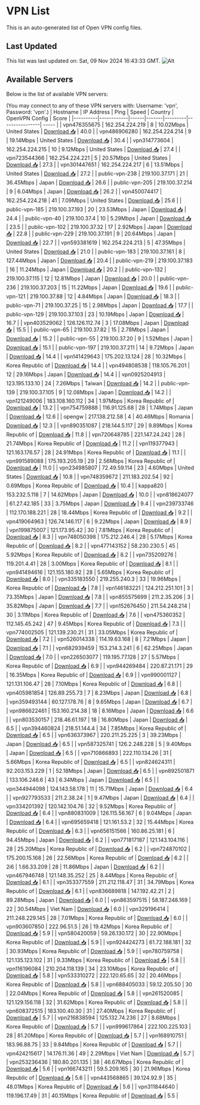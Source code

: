 # VPN List

This is an auto-generated list of Open VPN config files.

## Last Updated

This list was last updated on: Sat, 09 Nov 2024 16:43:33 GMT.
![Alt](https://repobeats.axiom.co/api/embed/186b98318ef1479477931607c1ad7d823f12451f.svg "Repobeats analytics image")

## Available Servers

Below is the list of available VPN servers:

(You may connect to any of these VPN servers with: Username: 'vpn', Password: 'vpn'.)
| Hostname | IP Address | Ping | Speed | Country | OpenVPN Config | Score |
|----------|------------|------|-------|---------|----------------| ----- |
| vpn476355675 | 162.254.224.219 | 8 | 10.02Mbps | United States | [Download 📥](./configs/server_0_US.ovpn) | 40.0 |
| vpn486906280 | 162.254.224.214 | 9 | 19.14Mbps | United States | [Download 📥](./configs/server_1_US.ovpn) | 30.4 |
| vpn314773604 | 162.254.224.215 | 10 | 9.12Mbps | United States | [Download 📥](./configs/server_2_US.ovpn) | 27.4 |
| vpn723544366 | 162.254.224.221 | 5 | 20.57Mbps | United States | [Download 📥](./configs/server_3_US.ovpn) | 27.3 |
| vpn301447651 | 162.254.224.217 | 6 | 13.51Mbps | United States | [Download 📥](./configs/server_4_US.ovpn) | 27.2 |
| public-vpn-238 | 219.100.37.171 | 21 | 36.45Mbps | Japan | [Download 📥](./configs/server_5_JP.ovpn) | 26.6 |
| public-vpn-205 | 219.100.37.214 | 9 | 6.04Mbps | Japan | [Download 📥](./configs/server_6_JP.ovpn) | 26.2 |
| vpn450074417 | 162.254.224.218 | 41 | 7.09Mbps | United States | [Download 📥](./configs/server_7_US.ovpn) | 25.6 |
| public-vpn-185 | 219.100.37.193 | 20 | 23.53Mbps | Japan | [Download 📥](./configs/server_8_JP.ovpn) | 24.4 |
| public-vpn-40 | 219.100.37.4 | 10 | 5.29Mbps | Japan | [Download 📥](./configs/server_9_JP.ovpn) | 23.5 |
| public-vpn-102 | 219.100.37.32 | 17 | 2.92Mbps | Japan | [Download 📥](./configs/server_10_JP.ovpn) | 22.8 |
| public-vpn-229 | 219.100.37.191 | 9 | 20.64Mbps | Japan | [Download 📥](./configs/server_11_JP.ovpn) | 22.7 |
| vpn593381619 | 162.254.224.213 | 5 | 47.35Mbps | United States | [Download 📥](./configs/server_12_US.ovpn) | 21.0 |
| public-vpn-183 | 219.100.37.161 | 8 | 127.44Mbps | Japan | [Download 📥](./configs/server_13_JP.ovpn) | 20.4 |
| public-vpn-219 | 219.100.37.183 | 16 | 11.24Mbps | Japan | [Download 📥](./configs/server_14_JP.ovpn) | 20.2 |
| public-vpn-132 | 219.100.37.115 | 12 | 12.81Mbps | Japan | [Download 📥](./configs/server_15_JP.ovpn) | 20.0 |
| public-vpn-236 | 219.100.37.203 | 15 | 11.22Mbps | Japan | [Download 📥](./configs/server_16_JP.ovpn) | 19.6 |
| public-vpn-121 | 219.100.37.88 | 12 | 4.84Mbps | Japan | [Download 📥](./configs/server_17_JP.ovpn) | 18.3 |
| public-vpn-71 | 219.100.37.25 | 15 | 2.98Mbps | Japan | [Download 📥](./configs/server_18_JP.ovpn) | 17.7 |
| public-vpn-129 | 219.100.37.103 | 23 | 10.19Mbps | Japan | [Download 📥](./configs/server_19_JP.ovpn) | 16.7 |
| vpn403529062 | 126.126.112.74 | 3 | 17.08Mbps | Japan | [Download 📥](./configs/server_20_JP.ovpn) | 15.5 |
| public-vpn-65 | 219.100.37.82 | 15 | 2.78Mbps | Japan | [Download 📥](./configs/server_21_JP.ovpn) | 15.2 |
| public-vpn-55 | 219.100.37.20 | 9 | 1.52Mbps | Japan | [Download 📥](./configs/server_22_JP.ovpn) | 15.1 |
| public-vpn-197 | 219.100.37.211 | 14 | 9.72Mbps | Japan | [Download 📥](./configs/server_23_JP.ovpn) | 14.4 |
| vpn141429643 | 175.202.13.124 | 28 | 10.32Mbps | Korea Republic of | [Download 📥](./configs/server_24_KR.ovpn) | 14.4 |
| vpn494808538 | 118.105.76.201 | 12 | 29.16Mbps | Japan | [Download 📥](./configs/server_25_JP.ovpn) | 14.4 |
| vpn0925204913 | 123.195.133.10 | 24 | 7.26Mbps | Taiwan | [Download 📥](./configs/server_26_TW.ovpn) | 14.2 |
| public-vpn-139 | 219.100.37.105 | 9 | 12.08Mbps | Japan | [Download 📥](./configs/server_27_JP.ovpn) | 14.2 |
| vpn121249006 | 183.108.160.112 | 34 | 1.97Mbps | Korea Republic of | [Download 📥](./configs/server_28_KR.ovpn) | 13.2 |
| vpn754759888 | 116.91.125.68 | 28 | 1.74Mbps | Japan | [Download 📥](./configs/server_29_JP.ovpn) | 12.6 |
| opengw | 217.138.212.58 | 4 | 40.46Mbps | Romania | [Download 📥](./configs/server_30_RO.ovpn) | 12.3 |
| vpn890351087 | 218.144.5.117 | 29 | 9.89Mbps | Korea Republic of | [Download 📥](./configs/server_31_KR.ovpn) | 11.8 |
| vpn720648785 | 221.147.24.242 | 28 | 21.74Mbps | Korea Republic of | [Download 📥](./configs/server_32_KR.ovpn) | 11.2 |
| vpn119377943 | 121.163.176.57 | 28 | 24.91Mbps | Korea Republic of | [Download 📥](./configs/server_33_KR.ovpn) | 11.1 |
| vpn991589088 | 175.193.205.19 | 29 | 2.56Mbps | Korea Republic of | [Download 📥](./configs/server_34_KR.ovpn) | 11.0 |
| vpn234985807 | 72.49.59.114 | 23 | 4.60Mbps | United States | [Download 📥](./configs/server_35_US.ovpn) | 10.8 |
| vpn748359672 | 211.183.202.54 | 92 | 0.69Mbps | Korea Republic of | [Download 📥](./configs/server_36_KR.ovpn) | 10.4 |
| kappa820 | 153.232.5.118 | 7 | 14.62Mbps | Japan | [Download 📥](./configs/server_37_JP.ovpn) | 10.0 |
| vpn818624077 | 61.27.42.185 | 33 | 3.75Mbps | Japan | [Download 📥](./configs/server_38_JP.ovpn) | 9.4 |
| vpn239733746 | 112.170.188.221 | 28 | 18.44Mbps | Korea Republic of | [Download 📥](./configs/server_39_KR.ovpn) | 9.2 |
| vpn419064963 | 126.74.146.117 | 6 | 9.22Mbps | Japan | [Download 📥](./configs/server_40_JP.ovpn) | 8.9 |
| vpn199875007 | 121.173.95.42 | 30 | 7.81Mbps | Korea Republic of | [Download 📥](./configs/server_41_KR.ovpn) | 8.3 |
| vpn748050398 | 175.212.246.4 | 28 | 5.17Mbps | Korea Republic of | [Download 📥](./configs/server_42_KR.ovpn) | 8.2 |
| vpn477143152 | 58.230.230.5 | 45 | 5.92Mbps | Korea Republic of | [Download 📥](./configs/server_43_KR.ovpn) | 8.2 |
| vpn735209276 | 119.201.4.41 | 28 | 3.00Mbps | Korea Republic of | [Download 📥](./configs/server_44_KR.ovpn) | 8.1 |
| vpn941494616 | 121.155.180.92 | 28 | 5.65Mbps | Korea Republic of | [Download 📥](./configs/server_45_KR.ovpn) | 8.0 |
| vpn335183550 | 219.255.240.3 | 33 | 19.96Mbps | Korea Republic of | [Download 📥](./configs/server_46_KR.ovpn) | 7.8 |
| vpn146183221 | 124.212.251.101 | 3 | 73.35Mbps | Japan | [Download 📥](./configs/server_47_JP.ovpn) | 7.8 |
| vpn855575699 | 211.2.35.206 | 3 | 35.82Mbps | Japan | [Download 📥](./configs/server_48_JP.ovpn) | 7.7 |
| vpn152676450 | 211.54.248.214 | 30 | 3.11Mbps | Korea Republic of | [Download 📥](./configs/server_49_KR.ovpn) | 7.6 |
| vpn475360352 | 112.145.45.242 | 47 | 9.45Mbps | Korea Republic of | [Download 📥](./configs/server_50_KR.ovpn) | 7.3 |
| vpn774002505 | 121.139.230.21 | 31 | 33.05Mbps | Korea Republic of | [Download 📥](./configs/server_51_KR.ovpn) | 7.2 |
| vpn526014338 | 114.19.63.168 | 8 | 7.21Mbps | Japan | [Download 📥](./configs/server_52_JP.ovpn) | 7.1 |
| vpn682939459 | 153.214.3.241 | 6 | 62.25Mbps | Japan | [Download 📥](./configs/server_53_JP.ovpn) | 7.0 |
| vpn226503077 | 119.195.77.128 | 27 | 5.57Mbps | Korea Republic of | [Download 📥](./configs/server_54_KR.ovpn) | 6.9 |
| vpn944269484 | 220.87.21.171 | 29 | 16.35Mbps | Korea Republic of | [Download 📥](./configs/server_55_KR.ovpn) | 6.9 |
| vpn990001127 | 121.131.106.47 | 28 | 7.10Mbps | Korea Republic of | [Download 📥](./configs/server_56_KR.ovpn) | 6.8 |
| vpn405981854 | 126.89.255.73 | 7 | 8.23Mbps | Japan | [Download 📥](./configs/server_57_JP.ovpn) | 6.8 |
| vpn359493144 | 60.127.178.76 | 8 | 9.65Mbps | Japan | [Download 📥](./configs/server_58_JP.ovpn) | 6.7 |
| vpn986622461 | 153.160.214.38 | 18 | 8.16Mbps | Japan | [Download 📥](./configs/server_59_JP.ovpn) | 6.6 |
| vpn803530157 | 218.46.61.197 | 18 | 16.80Mbps | Japan | [Download 📥](./configs/server_60_JP.ovpn) | 6.5 |
| vpn394460824 | 218.51.144.4 | 34 | 7.85Mbps | Korea Republic of | [Download 📥](./configs/server_61_KR.ovpn) | 6.5 |
| vpn636373967 | 220.211.25.225 | 3 | 39.23Mbps | Japan | [Download 📥](./configs/server_62_JP.ovpn) | 6.5 |
| vpn587325741 | 126.2.248.228 | 5 | 9.40Mbps | Japan | [Download 📥](./configs/server_63_JP.ovpn) | 6.5 |
| vpn710866893 | 222.110.134.26 | 31 | 5.66Mbps | Korea Republic of | [Download 📥](./configs/server_64_KR.ovpn) | 6.5 |
| vpn824624311 | 92.203.153.229 | 1 | 52.18Mbps | Japan | [Download 📥](./configs/server_65_JP.ovpn) | 6.5 |
| vpn892501871 | 133.106.246.6 | 43 | 6.34Mbps | Japan | [Download 📥](./configs/server_66_JP.ovpn) | 6.5 |
| vpn344944098 | 124.143.58.178 | 11 | 15.71Mbps | Japan | [Download 📥](./configs/server_67_JP.ovpn) | 6.4 |
| vpn927793533 | 211.2.38.24 | 1 | 9.47Mbps | Japan | [Download 📥](./configs/server_68_JP.ovpn) | 6.4 |
| vpn334201392 | 120.142.104.76 | 32 | 9.52Mbps | Korea Republic of | [Download 📥](./configs/server_69_KR.ovpn) | 6.4 |
| vpn880831009 | 126.115.56.167 | 6 | 9.04Mbps | Japan | [Download 📥](./configs/server_70_JP.ovpn) | 6.4 |
| vpn695659418 | 121.161.53.2 | 32 | 15.44Mbps | Korea Republic of | [Download 📥](./configs/server_71_KR.ovpn) | 6.3 |
| vpn656151566 | 160.86.25.181 | 6 | 94.45Mbps | Japan | [Download 📥](./configs/server_72_JP.ovpn) | 6.2 |
| vpn771817187 | 121.143.104.116 | 28 | 25.20Mbps | Korea Republic of | [Download 📥](./configs/server_73_KR.ovpn) | 6.2 |
| vpn724870102 | 175.200.15.168 | 26 | 22.56Mbps | Korea Republic of | [Download 📥](./configs/server_74_KR.ovpn) | 6.2 |
| 2i6 | 1.66.33.209 | 28 | 11.86Mbps | Japan | [Download 📥](./configs/server_75_JP.ovpn) | 6.2 |
| vpn467946748 | 121.148.35.252 | 25 | 8.44Mbps | Korea Republic of | [Download 📥](./configs/server_76_KR.ovpn) | 6.1 |
| vpn353377559 | 211.212.118.47 | 31 | 34.79Mbps | Korea Republic of | [Download 📥](./configs/server_77_KR.ovpn) | 6.1 |
| vpn836689818 | 147.192.42.21 | 2 | 89.28Mbps | Japan | [Download 📥](./configs/server_78_JP.ovpn) | 6.0 |
| vpn863597515 | 58.187.248.169 | 22 | 30.54Mbps | Viet Nam | [Download 📥](./configs/server_79_VN.ovpn) | 6.0 |
| vpn329196414 | 211.248.229.145 | 28 | 7.01Mbps | Korea Republic of | [Download 📥](./configs/server_80_KR.ovpn) | 6.0 |
| vpn903607850 | 222.96.51.5 | 26 | 19.42Mbps | Korea Republic of | [Download 📥](./configs/server_81_KR.ovpn) | 5.9 |
| vpn580420059 | 59.26.130.172 | 30 | 22.90Mbps | Korea Republic of | [Download 📥](./configs/server_82_KR.ovpn) | 5.9 |
| vpn924424273 | 61.72.188.181 | 32 | 30.93Mbps | Korea Republic of | [Download 📥](./configs/server_83_KR.ovpn) | 5.9 |
| vpn780759758 | 121.135.123.102 | 31 | 9.33Mbps | Korea Republic of | [Download 📥](./configs/server_84_KR.ovpn) | 5.8 |
| vpn116196084 | 210.204.118.139 | 34 | 23.10Mbps | Korea Republic of | [Download 📥](./configs/server_85_KR.ovpn) | 5.8 |
| vpn533310272 | 222.120.65.65 | 32 | 20.46Mbps | Korea Republic of | [Download 📥](./configs/server_86_KR.ovpn) | 5.8 |
| vpn688405033 | 59.12.205.50 | 30 | 22.04Mbps | Korea Republic of | [Download 📥](./configs/server_87_KR.ovpn) | 5.8 |
| vpn261520085 | 121.129.156.118 | 32 | 31.62Mbps | Korea Republic of | [Download 📥](./configs/server_88_KR.ovpn) | 5.8 |
| vpn608372515 | 183.100.40.30 | 31 | 27.40Mbps | Korea Republic of | [Download 📥](./configs/server_89_KR.ovpn) | 5.7 |
| vpn216838594 | 125.132.74.236 | 27 | 8.68Mbps | Korea Republic of | [Download 📥](./configs/server_90_KR.ovpn) | 5.7 |
| vpn999617864 | 222.100.225.103 | 28 | 81.20Mbps | Korea Republic of | [Download 📥](./configs/server_91_KR.ovpn) | 5.7 |
| vpn168910751 | 183.96.88.75 | 33 | 9.84Mbps | Korea Republic of | [Download 📥](./configs/server_92_KR.ovpn) | 5.7 |
| vpn424215617 | 14.176.11.36 | 49 | 2.29Mbps | Viet Nam | [Download 📥](./configs/server_93_VN.ovpn) | 5.7 |
| vpn253236436 | 180.80.201.135 | 38 | 46.67Mbps | Korea Republic of | [Download 📥](./configs/server_94_KR.ovpn) | 5.6 |
| vpn166743211 | 59.5.209.165 | 30 | 21.96Mbps | Korea Republic of | [Download 📥](./configs/server_95_KR.ovpn) | 5.6 |
| vpn443568865 | 39.124.92.9 | 35 | 48.01Mbps | Korea Republic of | [Download 📥](./configs/server_96_KR.ovpn) | 5.6 |
| vpn311844640 | 119.196.17.49 | 31 | 40.15Mbps | Korea Republic of | [Download 📥](./configs/server_97_KR.ovpn) | 5.5 |
